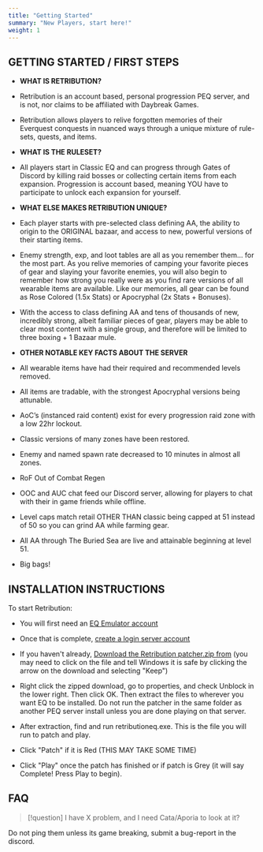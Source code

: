 ```yaml
---
title: "Getting Started"
summary: "New Players, start here!"
weight: 1
---
```

##  GETTING STARTED / FIRST STEPS

  * **WHAT IS RETRIBUTION?**

  * Retribution is an account based, personal progression PEQ server, and is not, nor claims to be affiliated with Daybreak Games.
  * Retribution allows players to relive forgotten memories of their Everquest conquests in nuanced ways through a unique mixture of rule-sets, quests, and items.

  * **WHAT IS THE RULESET?**

  * All players start in Classic EQ and can progress through Gates of Discord by killing raid bosses or collecting certain items from each expansion. Progression is account based, meaning YOU have to participate to unlock each expansion for yourself.

  * **WHAT ELSE MAKES RETRIBUTION UNIQUE?**

  * Each player starts with pre-selected class defining AA, the ability to origin to the ORIGINAL bazaar, and access to new, powerful versions of their starting items.
  * Enemy strength, exp, and loot tables are all as you remember them… for the most part. As you relive memories of camping your favorite pieces of gear and slaying your favorite enemies, you will also begin to remember how strong you really were as you find rare   versions of all wearable items are available. Like our memories, all gear can be found as Rose Colored (1.5x Stats) or Apocryphal (2x Stats + Bonuses).
  * With the access to class defining AA and tens of thousands of new, incredibly strong, albeit familiar pieces of gear, players may be able to clear most content with a single group, and therefore will be limited to three boxing + 1 Bazaar mule.

  * **OTHER NOTABLE KEY FACTS ABOUT THE SERVER**

  * All wearable items have had their required and recommended levels removed.
  * All items are tradable, with the strongest Apocryphal versions being attunable.
  * AoC’s (instanced raid content) exist for every progression raid zone with a low 22hr lockout.
  * Classic versions of many zones have been restored.
  * Enemy and named spawn rate decreased to 10 minutes in almost all zones.
  * RoF Out of Combat Regen
  * OOC and AUC chat feed our Discord server, allowing for players to chat with their in game friends while offline.
  * Level caps match retail OTHER THAN classic being capped at 51 instead of 50 so you can grind AA while farming gear.
  * All AA through The Buried Sea are live and attainable beginning at level 51.
  * Big bags!

## INSTALLATION INSTRUCTIONS

To start Retribution:


  * You will first need an [EQ Emulator account](http://www.eqemulator.org/)

  * Once that is complete, [create a login server account](http://www.eqemulator.org/account/?CreateLS)

  * If you haven't already, [Download the Retribution patcher.zip from](https://retributioneq.com/retributioneq.zip) (you may need to click on the file and tell Windows it is safe by clicking the arrow on the download and selecting "Keep")

  * Right click the zipped download, go to properties, and check Unblock in the lower right. Then click OK.  Then extract the files to wherever you want EQ to be installed. Do not run the patcher in the same folder as another PEQ server install unless you are done playing on that server.

  * After extraction, find and run retributioneq.exe. This is the file you will run to patch and play.

  * Click "Patch" if it is Red (THIS MAY TAKE SOME TIME)

  * Click "Play" once the patch has finished or if patch is Grey (it will say Complete! Press Play to begin).



## FAQ

> [!question]
> I have X problem, and I need Cata/Aporia to look at it?

Do not ping them unless its game breaking, submit a bug-report in the discord.

